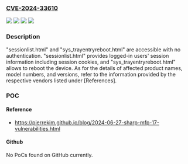 ### [CVE-2024-33610](https://cve.mitre.org/cgi-bin/cvename.cgi?name=CVE-2024-33610)
![](https://img.shields.io/static/v1?label=Product&message=Multiple%20MFPs%20(multifunction%20printers)&color=blue)
![](https://img.shields.io/static/v1?label=Version&message=%3D%20See%20the%20information%20provided%20by%20Sharp%20Corporation%20listed%20under%20%5BReferences%5D%20&color=brighgreen)
![](https://img.shields.io/static/v1?label=Version&message=%3D%20See%20the%20information%20provided%20by%20Toshiba%20Tec%20Corporation%20listed%20under%20%5BReferences%5D%20&color=brighgreen)
![](https://img.shields.io/static/v1?label=Vulnerability&message=Authentication%20Bypass%20Using%20an%20Alternate%20Path%20or%20Channel&color=brighgreen)

### Description

"sessionlist.html" and "sys_trayentryreboot.html" are accessible with no authentication. "sessionlist.html" provides logged-in users' session information including session cookies, and "sys_trayentryreboot.html" allows to reboot the device. As for the details of affected product names, model numbers, and versions, refer to the information provided by the respective vendors listed under [References].

### POC

#### Reference
- https://pierrekim.github.io/blog/2024-06-27-sharp-mfp-17-vulnerabilities.html

#### Github
No PoCs found on GitHub currently.

